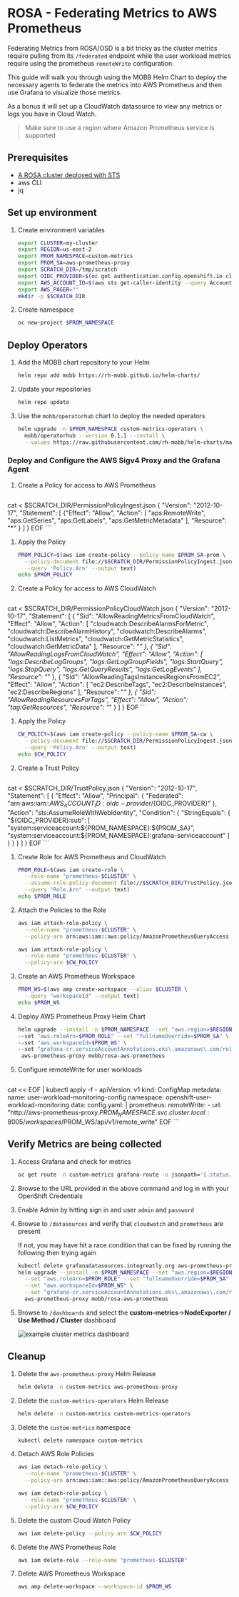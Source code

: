 # ROSA - Federating Metrics to AWS Prometheus

Federating Metrics from ROSA/OSD is a bit tricky as the cluster metrics require pulling from its `/federated` endpoint while the user workload metrics require using the prometheus `remoteWrite` configuration.

This guide will walk you through using the MOBB Helm Chart to deploy the necessary agents to federate the metrics into AWS Prometheus and then use Grafana to visualize those metrics.

As a bonus it will set up a CloudWatch datasource to view any metrics or logs you have in Cloud Watch.

> Make sure to use a region where Amazon Prometheus service is supported

## Prerequisites

* [A ROSA cluster deployed with STS](/docs/rosa/sts/)
* aws CLI
* jq

## Set up environment

1. Create environment variables

    ```bash
    export CLUSTER=my-cluster
    export REGION=us-east-2
    export PROM_NAMESPACE=custom-metrics
    export PROM_SA=aws-prometheus-proxy
    export SCRATCH_DIR=/tmp/scratch
    export OIDC_PROVIDER=$(oc get authentication.config.openshift.io cluster -o json | jq -r .spec.serviceAccountIssuer| sed -e "s/^https:\/\///")
    export AWS_ACCOUNT_ID=$(aws sts get-caller-identity --query Account --output text)
    export AWS_PAGER=""
    mkdir -p $SCRATCH_DIR
    ```

1. Create namespace

    ```bash
    oc new-project $PROM_NAMESPACE
    ```

## Deploy Operators

1. Add the MOBB chart repository to your Helm

    ```bash
    helm repo add mobb https://rh-mobb.github.io/helm-charts/
    ```

1. Update your repositories

    ```bash
    helm repo update
    ```

1. Use the `mobb/operatorhub` chart to deploy the needed operators

    ```bash
    helm upgrade -n $PROM_NAMESPACE custom-metrics-operators \
      mobb/operatorhub --version 0.1.1 --install \
      --values https://raw.githubusercontent.com/rh-mobb/helm-charts/main/charts/rosa-aws-prometheus/files/operatorhub.yaml
    ```

### Deploy and Configure the AWS Sigv4 Proxy and the Grafana Agent

1. Create a Policy for access to AWS Prometheus

    ```bash
cat <<EOF > $SCRATCH_DIR/PermissionPolicyIngest.json
{
  "Version": "2012-10-17",
   "Statement": [
       {"Effect": "Allow",
        "Action": [
           "aps:RemoteWrite",
           "aps:GetSeries",
           "aps:GetLabels",
           "aps:GetMetricMetadata"
        ],
        "Resource": "*"
      }
   ]
}
EOF
    ```

1. Apply the Policy

    ```bash
    PROM_POLICY=$(aws iam create-policy --policy-name $PROM_SA-prom \
      --policy-document file://$SCRATCH_DIR/PermissionPolicyIngest.json \
      --query 'Policy.Arn' --output text)
    echo $PROM_POLICY
    ```
1. Create a Policy for access to AWS CloudWatch

    ```bash
cat <<EOF > $SCRATCH_DIR/PermissionPolicyCloudWatch.json
{
    "Version": "2012-10-17",
    "Statement": [
        {
            "Sid": "AllowReadingMetricsFromCloudWatch",
            "Effect": "Allow",
            "Action": [
                "cloudwatch:DescribeAlarmsForMetric",
                "cloudwatch:DescribeAlarmHistory",
                "cloudwatch:DescribeAlarms",
                "cloudwatch:ListMetrics",
                "cloudwatch:GetMetricStatistics",
                "cloudwatch:GetMetricData"
            ],
            "Resource": "*"
        },
        {
            "Sid": "AllowReadingLogsFromCloudWatch",
            "Effect": "Allow",
            "Action": [
                "logs:DescribeLogGroups",
                "logs:GetLogGroupFields",
                "logs:StartQuery",
                "logs:StopQuery",
                "logs:GetQueryResults",
                "logs:GetLogEvents"
            ],
            "Resource": "*"
        },
        {
            "Sid": "AllowReadingTagsInstancesRegionsFromEC2",
            "Effect": "Allow",
            "Action": [
                "ec2:DescribeTags",
                "ec2:DescribeInstances",
                "ec2:DescribeRegions"
            ],
            "Resource": "*"
        },
        {
            "Sid": "AllowReadingResourcesForTags",
            "Effect": "Allow",
            "Action": "tag:GetResources",
            "Resource": "*"
        }
    ]
}
EOF
    ```

1. Apply the Policy

    ```bash
    CW_POLICY=$(aws iam create-policy --policy-name $PROM_SA-cw \
      --policy-document file://$SCRATCH_DIR/PermissionPolicyIngest.json \
      --query 'Policy.Arn' --output text)
    echo $CW_POLICY
    ```


1. Create a Trust Policy

    ```bash
cat <<EOF > $SCRATCH_DIR/TrustPolicy.json
{
  "Version": "2012-10-17",
  "Statement": [
    {
      "Effect": "Allow",
      "Principal": {
        "Federated": "arn:aws:iam::${AWS_ACCOUNT_ID}:oidc-provider/${OIDC_PROVIDER}"
      },
      "Action": "sts:AssumeRoleWithWebIdentity",
      "Condition": {
        "StringEquals": {
          "${OIDC_PROVIDER}:sub": [
            "system:serviceaccount:${PROM_NAMESPACE}:${PROM_SA}",
            "system:serviceaccount:${PROM_NAMESPACE}:grafana-serviceaccount"
          ]
        }
      }
    }
  ]
}
EOF
    ```

1. Create Role for AWS Prometheus and CloudWatch

    ```bash
    PROM_ROLE=$(aws iam create-role \
      --role-name "prometheus-$CLUSTER" \
      --assume-role-policy-document file://$SCRATCH_DIR/TrustPolicy.json \
      --query "Role.Arn" --output text)
    echo $PROM_ROLE
    ```

1. Attach the Policies to the Role

    ```bash
    aws iam attach-role-policy \
      --role-name "prometheus-$CLUSTER" \
      --policy-arn arn:aws:iam::aws:policy/AmazonPrometheusQueryAccess

    aws iam attach-role-policy \
      --role-name "prometheus-$CLUSTER" \
      --policy-arn $CW_POLICY
    ```

1. Create an AWS Prometheus Workspace

    ```bash
    PROM_WS=$(aws amp create-workspace --alias $CLUSTER \
      --query "workspaceId" --output text)
    echo $PROM_WS
    ```

1. Deploy AWS Prometheus Proxy Helm Chart

    ```bash
    helm upgrade --install -n $PROM_NAMESPACE --set "aws.region=$REGION" \
    --set "aws.roleArn=$PROM_ROLE" --set "fullnameOverride=$PROM_SA" \
    --set "aws.workspaceId=$PROM_WS" \
    --set "grafana-cr.serviceAccountAnnotations.eks\.amazonaws\.com/role-arn=$PROM_ROLE" \
     aws-prometheus-proxy mobb/rosa-aws-prometheus
    ```

1. Configure remoteWrite for user workloads

    ```bash
cat << EOF | kubectl apply -f -
apiVersion: v1
kind: ConfigMap
metadata:
  name: user-workload-monitoring-config
  namespace: openshift-user-workload-monitoring
data:
  config.yaml: |
    prometheus:
      remoteWrite:
        - url: "http://aws-prometheus-proxy.$PROM_NAMESPACE.svc.cluster.local:8005/workspaces/$PROM_WS/api/v1/remote_write"
EOF
    ```

## Verify Metrics are being collected

1. Access Grafana and check for metrics

    ```bash
    oc get route -n custom-metrics grafana-route -o jsonpath='{.status.ingress[0].host}'
    ```

1. Browse to the URL provided in the above command and log in with your OpenShift Credentials

1. Enable Admin by hitting sign in and user `admin` and `password`

1. Browse to `/datasources` and verify that `cloudwatch` and `prometheus` are present

    If not, you may have hit a race condition that can be fixed by running the following then trying again

    ```bash
    kubectl delete grafanadatasources.integreatly.org aws-prometheus-proxy-prometheus
    helm upgrade --install -n $PROM_NAMESPACE --set "aws.region=$REGION" \
      --set "aws.roleArn=$PROM_ROLE" --set "fullnameOverride=$PROM_SA" \
      --set "aws.workspaceId=$PROM_WS" \
      --set "grafana-cr.serviceAccountAnnotations.eks\.amazonaws\.com/role-arn=$PROM_ROLE" \
      aws-prometheus-proxy mobb/rosa-aws-prometheus
    ```

1. Browse to `/dashboards` and select the **custom-metrics**->**NodeExporter / Use Method / Cluster** dashboard

    ![example cluster metrics dashboard](./dashboard.png)


## Cleanup

1. Delete the `aws-prometheus-proxy` Helm Release

    ```bash
    helm delete -n custom-metrics aws-prometheus-proxy
    ```

1. Delete the `custom-metrics-operators` Helm Release

    ```bash
    helm delete -n custom-metrics custom-metrics-operators
    ```

1. Delete the `custom-metrics` namespace

    ```bash
    kubectl delete namespace custom-metrics
    ```

1. Detach AWS Role Policies

    ```bash
    aws iam detach-role-policy \
      --role-name "prometheus-$CLUSTER" \
      --policy-arn arn:aws:iam::aws:policy/AmazonPrometheusQueryAccess

    aws iam detach-role-policy \
      --role-name "prometheus-$CLUSTER" \
      --policy-arn $CW_POLICY
    ```

1. Delete the custom Cloud Watch Policy

    ```bash
    aws iam delete-policy --policy-arn $CW_POLICY
    ```

1. Delete the AWS Prometheus Role

    ```bash
    aws iam delete-role --role-name "prometheus-$CLUSTER"
    ```


1. Delete AWS Prometheus Workspace

    ```bash
    aws amp delete-workspace --workspace-id $PROM_WS
    ```

